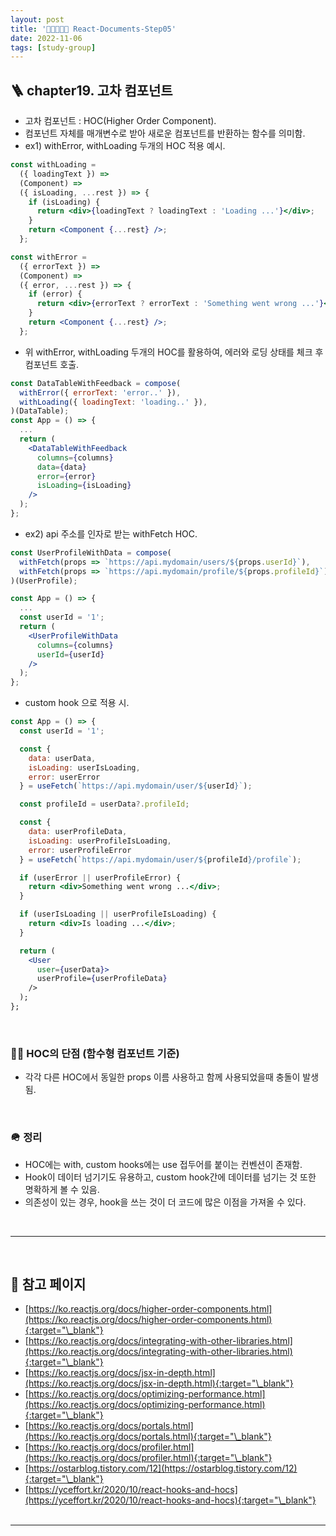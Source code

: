 ```yaml
---
layout: post
title: '👨‍👦‍👦👩‍👧 React-Documents-Step05'
date: 2022-11-06
tags: [study-group]
---
```


## 🪜 chapter19. 고차 컴포넌트

- 고차 컴포넌트 : HOC(Higher Order Component).
- 컴포넌트 자체를 매개변수로 받아 새로운 컴포넌트를 반환하는 함수를 의미함.
- ex1) withError, withLoading 두개의 HOC 적용 예시.

```jsx
const withLoading =
  ({ loadingText }) =>
  (Component) =>
  ({ isLoading, ...rest }) => {
    if (isLoading) {
      return <div>{loadingText ? loadingText : 'Loading ...'}</div>;
    }
    return <Component {...rest} />;
  };

const withError =
  ({ errorText }) =>
  (Component) =>
  ({ error, ...rest }) => {
    if (error) {
      return <div>{errorText ? errorText : 'Something went wrong ...'}</div>;
    }
    return <Component {...rest} />;
  };
```

- 위 withError, withLoading 두개의 HOC를 활용하여, 에러와 로딩 상태를 체크 후 컴포넌트 호출.

```jsx
const DataTableWithFeedback = compose(
  withError({ errorText: 'error..' }),
  withLoading({ loadingText: 'loading..' }),
)(DataTable);
const App = () => {
  ...
  return (
    <DataTableWithFeedback
      columns={columns}
      data={data}
      error={error}
      isLoading={isLoading}
    />
  );
};
```

- ex2) api 주소를 인자로 받는 withFetch HOC.

```jsx
const UserProfileWithData = compose(
  withFetch(props => `https://api.mydomain/users/${props.userId}`),
  withFetch(props => `https://api.mydomain/profile/${props.profileId}`),
)(UserProfile);

const App = () => {
  ...
  const userId = '1';
  return (
    <UserProfileWithData
      columns={columns}
      userId={userId}
    />
  );
};
```

- custom hook 으로 적용 시.

```jsx
const App = () => {
  const userId = '1';

  const {
    data: userData,
    isLoading: userIsLoading,
    error: userError
  } = useFetch(`https://api.mydomain/user/${userId}`);

  const profileId = userData?.profileId;

  const {
    data: userProfileData,
    isLoading: userProfileIsLoading,
    error: userProfileError
  } = useFetch(`https://api.mydomain/user/${profileId}/profile`);

  if (userError || userProfileError) {
    return <div>Something went wrong ...</div>;
  }

  if (userIsLoading || userProfileIsLoading) {
    return <div>Is loading ...</div>;
  }

  return (
    <User
      user={userData}>
      userProfile={userProfileData}
    />
  );
};
```

<br/>

### 🤦‍♀️ HOC의 단점 (함수형 컴포넌트 기준)

- 각각 다른 HOC에서 동일한 props 이름 사용하고 함께 사용되었을때 충돌이 발생됨.

<br/>

### 🪖 정리

- HOC에는 with, custom hooks에는 use 접두어를 붙이는 컨벤션이 존재함.
- Hook이 데이터 넘기기도 유용하고, custom hook간에 데이터를 넘기는 것 또한 명확하게 볼 수 있음.
- 의존성이 있는 경우, hook을 쓰는 것이 더 코드에 많은 이점을 가져올 수 있다.

<br/>

---

<br/>

## 🎫 참고 페이지

- [https://ko.reactjs.org/docs/higher-order-components.html](https://ko.reactjs.org/docs/higher-order-components.html){:target="\_blank"}
- [https://ko.reactjs.org/docs/integrating-with-other-libraries.html](https://ko.reactjs.org/docs/integrating-with-other-libraries.html){:target="\_blank"}
- [https://ko.reactjs.org/docs/jsx-in-depth.html](https://ko.reactjs.org/docs/jsx-in-depth.html){:target="\_blank"}
- [https://ko.reactjs.org/docs/optimizing-performance.html](https://ko.reactjs.org/docs/optimizing-performance.html){:target="\_blank"}
- [https://ko.reactjs.org/docs/portals.html](https://ko.reactjs.org/docs/portals.html){:target="\_blank"}
- [https://ko.reactjs.org/docs/profiler.html](https://ko.reactjs.org/docs/profiler.html){:target="\_blank"}
- [https://ostarblog.tistory.com/12](https://ostarblog.tistory.com/12){:target="\_blank"}
- [https://yceffort.kr/2020/10/react-hooks-and-hocs](https://yceffort.kr/2020/10/react-hooks-and-hocs){:target="\_blank"}
  <br/><br/>

---
